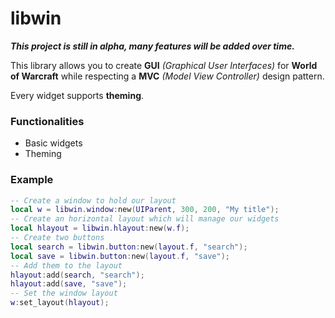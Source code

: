 # libwin
**_This project is still in alpha, many features will be added over time._**

This library allows you to create **GUI** *(Graphical User Interfaces)* for **World of Warcraft** while respecting a **MVC** *(Model View Controller)* design pattern.

Every widget supports **theming**.

### Functionalities
- Basic widgets
- Theming

### Example
```lua
-- Create a window to hold our layout
local w = libwin.window:new(UIParent, 300, 200, "My title");
-- Create an horizontal layout which will manage our widgets
local hlayout = libwin.hlayout:new(w.f);
-- Create two buttons
local search = libwin.button:new(layout.f, "search");
local save = libwin.button:new(layout.f, "save");
-- Add them to the layout
hlayout:add(search, "search");
hlayout:add(save, "save");
-- Set the window layout
w:set_layout(hlayout);
```

